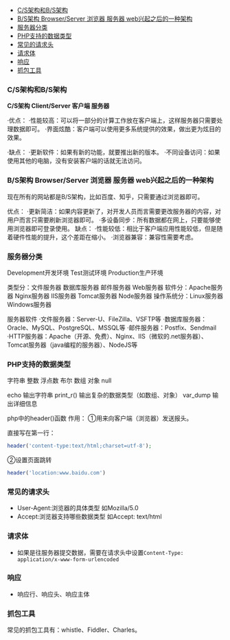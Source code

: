 - [C/S架构和B/S架构](#cs架构和bs架构)
- [B/S架构 Browser/Server  浏览器  服务器  web兴起之后的一种架构](#bs架构-browserserver--浏览器--服务器--web兴起之后的一种架构)
- [服务器分类](#服务器分类)
- [PHP支持的数据类型](#php支持的数据类型)
- [常见的请求头](#常见的请求头)
- [请求体](#请求体)
- [响应](#响应)
- [抓包工具](#抓包工具)

### C/S架构和B/S架构

**C/S架构  Client/Server  客户端 服务器**

·优点：
    ·性能较高：可以将一部分的计算工作放在客户端上，这样服务器只需要处理数据即可。
    ·界面炫酷：客户端可以使用更多系统提供的效果，做出更为炫目的效果。

·缺点：
    ·更新软件：如果有新的功能，就要推出新的版本。
    ·不同设备访问：如果使用其他的电脑，没有安装客户端的话就无法访问。


### B/S架构 Browser/Server  浏览器  服务器  web兴起之后的一种架构
现在所有的网站都是B/S架构，比如百度、知乎，只需要通过浏览器即可。

优点：
    ·更新简洁：如果内容更新了，对开发人员而言需要更改服务器的内容，对用户而言只需要刷新浏览器即可。
    ·多设备同步：所有数据都在网上，只要能够使用浏览器即可登录使用。
缺点：
    ·性能较低：相比于客户端应用性能较低，但是随着硬件性能的提升，这个差距在缩小。
    ·浏览器兼容：兼容性需要考虑。

### 服务器分类

Development开发环境  Test测试环境  Production生产环境

类型分：文件服务器  数据库服务器  邮件服务器  Web服务器
软件分：Apache服务器  Nginx服务器  IIS服务器  Tomcat服务器  Node服务器
操作系统分：Linux服务器  Windows服务器

服务器软件
·文件服务器：Server-U、FileZilla、VSFTP等
·数据库服务器：Oracle、MySQL、PostgreSQL、MSSQL等
·邮件服务器：Postfix、Sendmail
·HTTP服务器：Apache（开源、免费）、Nginx、IIS（微软的.net服务器）、Tomcat服务器（java编程的服务器）、NodeJS等


### PHP支持的数据类型
字符串
整数
浮点数
布尔
数组
对象
null

echo 输出字符串
print_r() 输出复杂的数据类型（如数组、对象）
var_dump  输出详细信息

php中的header()函数
作用：
①用来向客户端（浏览器）发送报头。

直接写在第一行：
```php
header('content-type:text/html;charset=utf-8');
```

②设置页面跳转
```php
header('location:www.baidu.com')
```

### 常见的请求头
+ User-Agent:浏览器的具体类型  如Mozilla/5.0
+ Accept:浏览器支持哪些数据类型  如Accept: text/html

### 请求体
+ 如果是往服务器提交数据，需要在请求头中设置```Content-Type: application/x-www-form-urlencoded```

### 响应
+ 响应行、响应头、响应主体

### 抓包工具
常见的抓包工具有：whistle、Fiddler、Charles。
